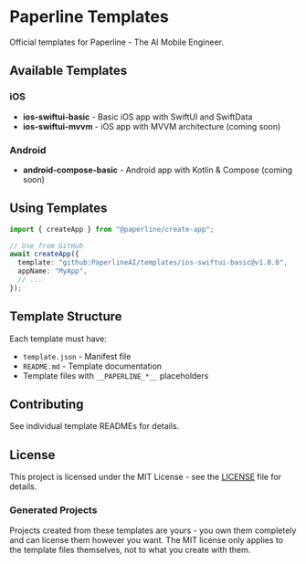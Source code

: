 # Paperline Templates

Official templates for Paperline - The AI Mobile Engineer.

## Available Templates

### iOS

- **ios-swiftui-basic** - Basic iOS app with SwiftUI and SwiftData
- **ios-swiftui-mvvm** - iOS app with MVVM architecture (coming soon)

### Android

- **android-compose-basic** - Android app with Kotlin & Compose (coming soon)

## Using Templates

```typescript
import { createApp } from "@paperline/create-app";

// Use from GitHub
await createApp({
  template: "github:PaperlineAI/templates/ios-swiftui-basic@v1.0.0",
  appName: "MyApp",
  // ...
});
```

## Template Structure

Each template must have:

- `template.json` - Manifest file
- `README.md` - Template documentation
- Template files with `__PAPERLINE_*__` placeholders

## Contributing

See individual template READMEs for details.

## License

This project is licensed under the MIT License - see the [LICENSE](LICENSE) file for details.

### Generated Projects

Projects created from these templates are yours - you own them completely and can license them however you want. The MIT license only applies to the template files themselves, not to what you create with them.
